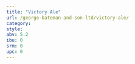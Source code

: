 ```yaml
---
title: "Victory Ale"
url: /george-bateman-and-son-ltd/victory-ale/
category: 
style: 
abv: 5.2
ibu: 0
srm: 0
upc: 0
---
```


